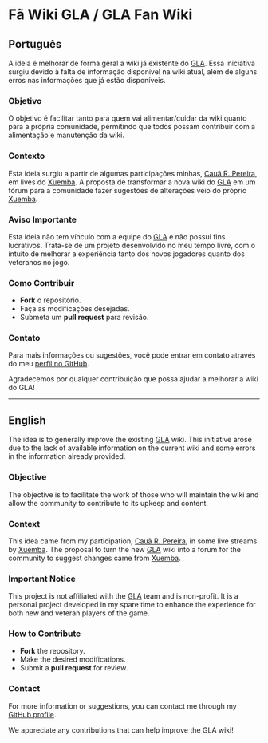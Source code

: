 # Fã Wiki GLA / GLA Fan Wiki

## Português

A ideia é melhorar de forma geral a wiki já existente do [GLA](https://wiki.gla.com.br/). Essa iniciativa surgiu devido à falta de informação disponível na wiki atual, além de alguns erros nas informações que já estão disponíveis.

### Objetivo

O objetivo é facilitar tanto para quem vai alimentar/cuidar da wiki quanto para a própria comunidade, permitindo que todos possam contribuir com a alimentação e manutenção da wiki.

### Contexto

Esta ideia surgiu a partir de algumas participações minhas, [Cauã R. Pereira](https://github.com/c-rocha7), em lives do [Xuemba](https://www.twitch.tv/xuemba). A proposta de transformar a nova wiki do [GLA](https://wiki.gla.com.br/) em um fórum para a comunidade fazer sugestões de alterações veio do próprio [Xuemba](https://www.twitch.tv/xuemba).

### Aviso Importante

Esta ideia não tem vínculo com a equipe do [GLA](https://wiki.gla.com.br/) e não possui fins lucrativos. Trata-se de um projeto desenvolvido no meu tempo livre, com o intuito de melhorar a experiência tanto dos novos jogadores quanto dos veteranos no jogo.

### Como Contribuir

- **Fork** o repositório.
- Faça as modificações desejadas.
- Submeta um **pull request** para revisão.

### Contato

Para mais informações ou sugestões, você pode entrar em contato através do meu [perfil no GitHub](https://github.com/c-rocha7).

Agradecemos por qualquer contribuição que possa ajudar a melhorar a wiki do GLA!

---

## English

The idea is to generally improve the existing [GLA](https://wiki.gla.com.br/) wiki. This initiative arose due to the lack of available information on the current wiki and some errors in the information already provided.

### Objective

The objective is to facilitate the work of those who will maintain the wiki and allow the community to contribute to its upkeep and content.

### Context

This idea came from my participation, [Cauã R. Pereira](https://github.com/c-rocha7), in some live streams by [Xuemba](https://www.twitch.tv/xuemba). The proposal to turn the new [GLA](https://wiki.gla.com.br/) wiki into a forum for the community to suggest changes came from [Xuemba](https://www.twitch.tv/xuemba).

### Important Notice

This project is not affiliated with the [GLA](https://wiki.gla.com.br/) team and is non-profit. It is a personal project developed in my spare time to enhance the experience for both new and veteran players of the game.

### How to Contribute

- **Fork** the repository.
- Make the desired modifications.
- Submit a **pull request** for review.

### Contact

For more information or suggestions, you can contact me through my [GitHub profile](https://github.com/c-rocha7).

We appreciate any contributions that can help improve the GLA wiki!
